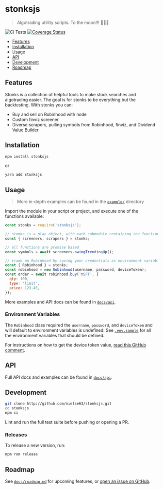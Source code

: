 # stonksjs

> Algotrading utillity scripts. To the moon!!! 🚀🚀🚀

![CI Tests](https://github.com/nielse63/stonksjs/workflows/CI%20Tests/badge.svg)
[![Coverage Status](https://coveralls.io/repos/github/nielse63/stonksjs/badge.svg?branch=master)](https://coveralls.io/github/nielse63/stonksjs?branch=master)

- [Features](#features)
- [Installation](#installation)
- [Usage](#usage)
- [API](#api)
- [Development](#development)
- [Roadmap](#roadmap)

## Features

Stonks is a collection of helpful tools to make stock searches and algotrading easier. The goal is
for stonks to be everything but the backtesting. With stonks you can:

- Buy and sell on Robinhood with node
- Custom finviz screener
- Diverse scrapers, pulling symbols from Robinhood, finviz, and Dividend Value Builder

## Installation

```bash
npm install stonksjs
```

or

```bash
yarn add stonksjs
```

## Usage

> More in-depth examples can be found in the [`example/`](example/) directory

Import the module in your script or project, and execute one of the functions available:

```js
const stonks = require('stonksjs');

// stonks is a plan object, with each submodule containing the functions
const { screeners, scrapers } = stonks;

// all functions are promise based
const symbols = await screeners.swingTrendingUp();

// trade on Robinhood by saving your credentials as environment variables
const { Robinhood } = stonks;
const robinhood = new Robinhood(username, password, deviceToken);
const order = await robinhood.buy('MSFT', {
  qty: 100,
  type: 'limit',
  price: 123.45,
});
```

More examples and API docs can be found in [`docs/api`](docs/api).

### Environment Variables

The `Robinhood` class required the `username`, `password`, and `deviceToken` and will default to
environment variables is undefined. See [`.env.sample`](.env.sample) for all the environment
variables that should be defined.

For instructions on how to get the device token value,
[read this GitHub comment](https://github.com/robinhood-unofficial/pyrh/issues/176#issuecomment-487310801).

## API

Full API docs and examples can be found in [`docs/api`](docs/api).

## Development

```bash
git clone http://github.com/nielse63/stonksjs.git
cd stonksjs
npm ci
```

Lint and run the full test suite before pushing or opening a PR.

### Releases

To release a new version, run:

```bash
npm run release
```

## Roadmap

See [`docs/roadmap.md`](docs/roadmap.md) for upcoming features, or
[open an issue on GitHub](https://github.com/nielse63/stonksjs/issues).
